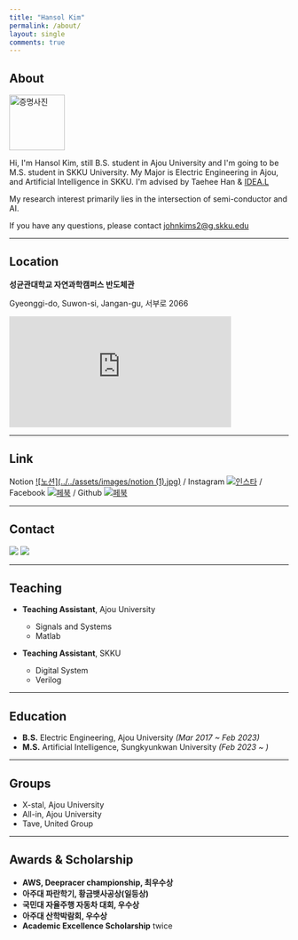 ```yaml
---
title: "Hansol Kim"
permalink: /about/
layout: single
comments: true
---
```


## About

<img src="../../assets/images/증명사진.jpg" width="100px" height="100px" title="증명사진" alt="증명사진"><img><br/>

Hi, I'm Hansol Kim, still B.S. student in Ajou University and I'm going to be M.S. student in SKKU University. My Major is Electric Engineering in Ajou, and Artificial Intelligence in SKKU. I'm advised by Taehee Han & [IDEA.L](https://sites.google.com/view/idealab400525/home/)

My research interest primarily lies in the intersection of semi-conductor and AI. 

If you have any questions, please contact <johnkims2@g.skku.edu>

---

## Location

**성균관대학교 자연과학캠퍼스 반도체관** 

Gyeonggi-do, Suwon-si, Jangan-gu, 서부로 2066

<iframe src="https://www.google.com/maps/embed?pb=!1m18!1m12!1m3!1d3174.1472761285677!2d126.97774120000001!3d37.291643199999996!2m3!1f0!2f0!3f0!3m2!1i1024!2i768!4f13.1!3m3!1m2!1s0x0%3A0x887cd759cdafeca1!2sSemiconductor%20Engineering%20Hall%2C%20Sungkyunkwan%20University!5e0!3m2!1sen!2skr!4v1674673012208!5m2!1sen!2skr" width="400" height="200" style="border:0;" allowfullscreen="" loading="lazy" referrerpolicy="no-referrer-when-downgrade"></iframe>

---
## Link
Notion
[![노션](../../assets/images/notion (1).jpg)](https://thoracic-asiago-663.notion.site/Hansol-Kim-e552b0f2ac4a489188d45e5ca1e634df)
/ Instagram
[![인스타](../../assets/images/insta.jpg)](https://www.instagram.com/johnkims222/)
/ Facebook
[![페북](../../assets/images/facebook.png)](https://www.facebook.com/profile.php?id=100024496358612) 
/ Github
[![페북](../../assets/images/github.png)](https://github.com/hansollasido)

---

## Contact
<a href="mailto:johnkims2@g.skku.edu"><img src="https://img.shields.io/badge/Gmail-000000?style=flat-square&logo=Gmail&logoColor=white"/></a>
<a href="mailto:johnkims2@naver.com"><img src="https://img.shields.io/badge/Naver-000000?style=flat-square&logo=Naver&logoColor=white"/></a>

---

## Teaching

- **Teaching Assistant**, Ajou University
    - Signals and Systems
    - Matlab

- **Teaching Assistant**, SKKU
    - Digital System
    - Verilog

---

## Education

- **B.S.** Electric Engineering, Ajou University *(Mar 2017 ~ Feb 2023)*
- **M.S.** Artificial Intelligence, Sungkyunkwan University *(Feb 2023 ~ )*

---

## Groups

- X-stal, Ajou University
- All-in, Ajou University
- Tave, United Group

---

## Awards & Scholarship

- **AWS, Deepracer championship, 최우수상**
- **아주대 파란학기, 황금뱃사공상(일등상)**
- **국민대 자율주행 자동차 대회, 우수상**
- **아주대 산학박람회, 우수상**
- **Academic Excellence Scholarship** twice
